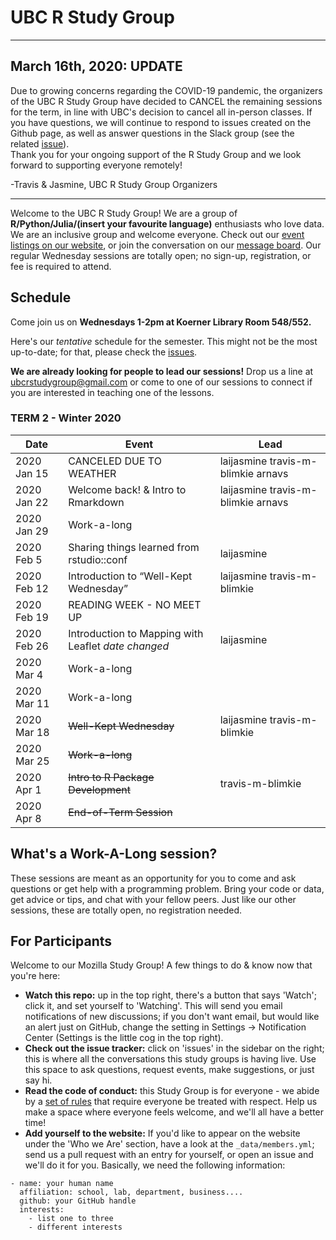 UBC R Study Group
=======================


***


## March 16th, 2020: UPDATE
Due to growing concerns regarding the COVID-19 pandemic, the organizers of the
UBC R Study Group have decided to CANCEL the remaining sessions for the term, in
line with UBC's decision to cancel all in-person classes. If you have questions,
we will continue to respond to issues created on the Github page, as well as
answer questions in the Slack group (see the related
[issue](https://github.com/UBC-R-Study-group/studyGroup/issues/2#issuecomment-538673045)).  
Thank you for your ongoing support of the R Study Group and we look forward to supporting everyone remotely!  

-Travis & Jasmine, UBC R Study Group Organizers


***


Welcome to the UBC R Study Group! We are a group of **R/Python/Julia/(insert
your favourite language)** enthusiasts who love data. We are an inclusive group
and welcome everyone. Check out our [event listings on our
website](http://ubc-r-study-group.github.io/studyGroup/), or join the
conversation on our [message
board](https://github.com/ubc-r-study-group/studyGroup/issues). Our regular
Wednesday sessions are totally open; no sign-up, registration, or fee is
required to attend.

## Schedule
Come join us on **Wednesdays 1-2pm at Koerner Library Room 548/552.**

Here's our *tentative* schedule for the semester. This might not be the most
up-to-date; for that, please check the
[issues](https://github.com/UBC-R-Study-group/studyGroup/issues).

**We are already looking for people to lead our sessions!** Drop us a line at
ubcrstudygroup@gmail.com or come to one of our sessions to connect if you are
interested in teaching one of the lessons.

### TERM 2 - Winter 2020
| Date      | Event                                               | Lead      |
|-----------|-----------------------------------------------------|-----------|
|2020 Jan 15| CANCELED DUE TO WEATHER                             | laijasmine travis-m-blimkie arnavs|
|2020 Jan 22| Welcome back! & Intro to Rmarkdown                  | laijasmine travis-m-blimkie arnavs|
|2020 Jan 29| Work-a-long                                         |           |
|2020 Feb 5 | Sharing things learned from rstudio::conf           | laijasmine|
|2020 Feb 12| Introduction to “Well-Kept Wednesday”               | laijasmine travis-m-blimkie|
|2020 Feb 19| READING WEEK - NO MEET UP                           |           |
|2020 Feb 26| Introduction to Mapping with Leaflet *date changed* | laijasmine|
|2020 Mar 4 | Work-a-long                                         |           |
|2020 Mar 11| Work-a-long                                         |           |
|2020 Mar 18| ~~Well-Kept Wednesday~~                                 | laijasmine travis-m-blimkie       |
|2020 Mar 25| ~~Work-a-long~~                                         |           |
|2020 Apr 1 | ~~Intro to R Package Development~~                      | travis-m-blimkie |       |
|2020 Apr 8 | ~~End-of-Term Session~~                                 |           |


## What's a Work-A-Long session?
These sessions are meant as an opportunity for you to come and ask questions or
get help with a programming problem. Bring your code or data, get advice or
tips, and chat with your fellow peers. Just like our other sessions, these are
totally open, no registration needed.

## For Participants
Welcome to our Mozilla Study Group! A few things to do & know now that you're here:

 - **Watch this repo:** up in the top right, there's a button that says 'Watch';
 click it, and set yourself to 'Watching'. This will send you email
 notifications of new discussions; if you don't want email, but would like an
 alert just on GitHub, change the setting in Settings -> Notification Center
 (Settings is the little cog in the top right).
 - **Check out the issue tracker:** click on 'issues' in the sidebar on the
 right; this is where all the conversations this study groups is having live.
 Use this space to ask questions, request events, make suggestions, or just say
 hi.
 - **Read the code of conduct:** this Study Group is for everyone - we abide by
 a [set of rules](https://www.mozillascience.org/code-of-conduct/) that require
 everyone be treated with respect. Help us make a space where everyone feels
 welcome, and we'll all have a better time!
 - **Add yourself to the website:** If you'd like to appear on the website under
 the 'Who we Are' section, have a look at the `_data/members.yml`; send us a
 pull request with an entry for yourself, or open an issue and we'll do it for
 you. Basically, we need the following information:


```
- name: your human name
  affiliation: school, lab, department, business....
  github: your GitHub handle
  interests:
    - list one to three
    - different interests
```
